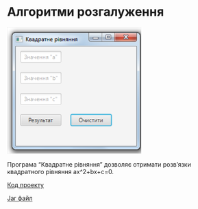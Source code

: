 # Алгоритми розгалуження

![Скріншот](/images/chapter05.png)

Програма “Квадратне рівняння” дозволяє отримати розв’язки квадратного рівняння ax^2+bx+c=0.

[Код проекту](https://github.com/atmp-if/javafx/tree/project/Equation)

[Jar файл](https://github.com/atmp-if/javafx/releases/latest/download/Equation.jar)
